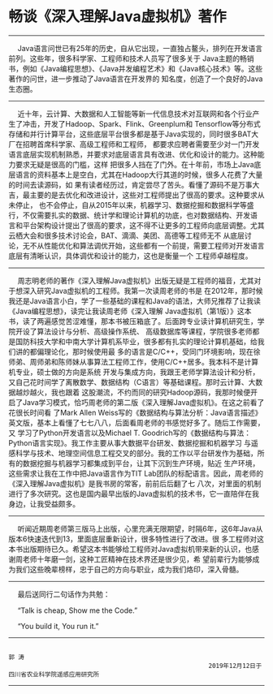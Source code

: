 # 畅谈《深入理解Java虚拟机》著作
----------------------------------------------------------------
&emsp; Java语言问世已有25年的历史，自从它出现，一直独占鳌头，排列在开发语言前列。这些年，很多科学家、工程师和技术人员写了很多关于
Java主题的畅销书，例如《Java编程思想》、《Java并发编程艺术》和《Java核心技术》等。这些著作的问世，进一步推动了Java语言在开发界的
知名度，创造了一个良好的Java生态圈。

-------------------------------------------------------------------

&emsp; 近十年，云计算、大数据和人工智能等新一代信息技术对互联网和各个行业产生了冲击，开发了Hadoop、Spark、Flink、Greenplum和
Tensorflow等分布式存储和并行计算平台，这些底层平台很多都是基于Java实现的，同时很多BAT大厂在招聘首席科学家、高级工程师和工程师，
都要求应聘者需要至少对一门开发语言底层实现机制熟悉，并要求对底层语言具有改进、优化和设计的能力。这种能力要求无疑是很高的门槛，这样
把很多人挡在了门外。在十年前，市场上Java底层语言的资料基本上是空白，尤其在Hadoop大行其道的时候，很多人花费了大量的时间去读源码，如
果有读者经历过，肯定尝尽了苦头。看懂了源码不是万事大吉，最主要的是去优化和改进设计，这些对工程师提出了很高的要求。这种要求从未停止，
也不会停止，自从2015年以来，机器学习、数据挖掘和数据科学等盛行，不仅需要扎实的数据、统计学和理论计算机的功底，也对数据结构、开发语
言和平台架构设计提出了很高的要求，这不得不让更多的工程师向底层调整。尤其云栖大会和很多技术讨论会，BAT、滴滴、美团、高德等工程师无不
从底层讨论，无不从性能优化和算法调优开始，这些都有一个前提，需要工程师对开发语言底层有清晰认识，具体调优和设计的能力，这也是衡量一个
工程师卓越程度。

---------------------------------------------------------------------

&emsp; 周志明老师的著作《深入理解Java虚拟机》出版无疑是工程师的福音，尤其对于想深入研究Java虚拟机的工程师。我第一次读周老师的书是
在2012年，那时候我还是Java语言小白，学了一些基础的课程和Java的语法，大师兄推荐了让我读《Java编程思想》，读完让我读周老师《深入理解
Java虚拟机（第1版）》这本书，读了两遍感觉苦涩难懂，那本书被压箱底了。后面跨专业读计算机研究生，学院开设了算法设计与分析、高级操作系统、
高级数据库等课程，学院很多老师都是国防科技大学和中南大学计算机系毕业，很多都有扎实的理论计算机基础，给我们讲的都偏理论化，那时候使用最
多的语言是C/C++，受同门环境影响，现在徐师弟、周师弟和陈师妹从事算法工程师工作，使用C/C++居多。我本科不是计算机专业，硕士做的方向是系统
开发与集成方向，我跟王老师学算法设计和分析，又自己花时间学了离散数学、数据结构（C语言）等基础课程。那时云计算、大数据越炒越火，我也跟着
这股潮流，不约而同的研究Hadoop源码，我那时候便开启了Java学习模式，恰巧周老师的第二版《深入理解Java虚拟机》。在这之前看了花很长时间看
了Mark Allen Weiss写的《数据结构与算法分析：Java语言描述》英文版，基本上看懂了七七八八，后面看周老师的书感觉好多了。随后工作需要，又
学习了Python开发语言以及Michael T. Goodrich写的《数据结构与算法：Python语言实现》。我工作主要从事大数据平台研发、数据挖掘和机器学习
与遥感科学与技术、地理空间信息工程交叉的部分。我的工作以平台研发作为基础，所有的数据挖掘与机器学习都集成到平台，让其下沉到生产环境，贴近
生产环境，这些需求让我在工作中把Java语言作为TIT Lab团队的标配语言。因此，周老师的《深入理解Java虚拟机》是我书房的常客，前前后后翻了七
八次，对里面的机制进行了多次研究。这也是国内最早出版的Java虚拟机的技术书，它一直陪伴在我身边，让我受益颇多。

---------------------------------------------------------------------

&emsp; 听闻近期周老师第三版马上出版，心里充满无限期望，时隔6年，这6年Java从版本6快速迭代到13，里面底层重新设计，很多特性进行了改进。很
多工程师对这本书出版期待已久。希望这本书能够给工程师对Java虚拟机带来新的认识，也感谢周老师十年磨一剑，这种工匠精神在技术界还是很少见，希
望前辈行为能够成为我们这些晚辈榜样，忠于自己的方向与职业，成为我们烙印，深入骨髓。

---------------------------------------------------------------------------
&emsp; 最后送同行二句话作为共勉：

&emsp; “Talk is cheap, Show me the Code.”

&emsp; “You build it, You run it.”

---------------------------------------------------------------------------
                                                                                    
                                                                                    
                                                                                    郭 涛
                                                           2019年12月12日于四川省农业科学院遥感应用研究所
                                                           
 -----------------------------------------------------------------------------
